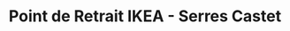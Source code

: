 ---
title: "Point de Retrait IKEA - Serres Castet"
url: /serres-castet/point-de-retrait-ikea-serres-castet/
shop: meubles
---